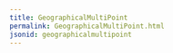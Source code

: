 ```yaml
---
title: GeographicalMultiPoint
permalink: GeographicalMultiPoint.html
jsonid: geographicalmultipoint
---
```


